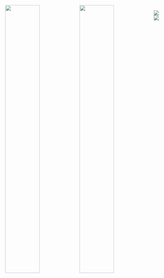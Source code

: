 <img align="left" width="47%" src="https://github-readme-stats.vercel.app/api?username=tcx42&show_icons=true&theme=dark" />
<img align="left" width="47%" src="https://github-readme-stats.vercel.app/api/top-langs/?username=tcx42&layout=compact&theme=dark" />
<!-- Source: https://github.com/anuraghazra/github-readme-stats -->
<br/>
<img align="left" src="https://img.shields.io/badge/node.js-6DA55F?style=for-the-badge&logo=node.js&logoColor=white" />
<img align="left" src="https://img.shields.io/badge/express.js-%23404d59.svg?style=for-the-badge&logo=express&logoColor=%2361DAFB" />
